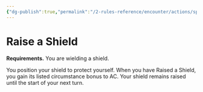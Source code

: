 ```yaml
---
{"dg-publish":true,"permalink":"/2-rules-reference/encounter/actions/specialty-actions/raise-a-shield/","noteIcon":""}
---
```


# Raise a Shield
**Requirements.** You are wielding a shield.

You position your shield to protect yourself. When you have Raised a Shield, you gain its listed circumstance bonus to AC. Your shield remains raised until the start of your next turn.
